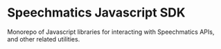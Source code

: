 # Speechmatics Javascript SDK

Monorepo of Javascript libraries for interacting with Speechmatics APIs, and other related utilities.